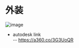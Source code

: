 
<h1>外装</h1>

![image](https://user-images.githubusercontent.com/46313038/201004355-5c6571e4-b631-49a4-8a04-5d0e0efde324.png)

- autodesk link  
-- https://a360.co/3G3UoQR
